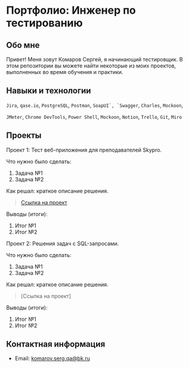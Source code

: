 # Портфолио: Инженер по тестированию

## Обо мне

Привет! Меня зовут Комаров Сергей, я начинающий тестировщик.
В этом репозитории вы можете найти некоторые из моих проектов, выполненных во время обучения и практики.
<br>

## Навыки и технологии
``Jira``, ``qase.io``, ``PostgreSQL``, ``Postman``, ``SoapUI`, `Swagger``, ``Charles``, ``Mockoon``,  

``JMeter``, ``Chrome DevTools``, ``Power Shell``, ``Mockoon``, ``Notion``, ``Trello``, ``Git``, ``Miro`` 



## Проекты
<p> Проект 1: Тест веб-приложения для преподавателей Skypro. </p>
<p> Что нужно было сделать: </p>
<ol>
   <li> Задача №1 </li>
   <li> Задача №2 </li>
</ol>

<p> Как решал: краткое описание решения. </p>

> [Ссылка на проект](https://gaudy-toucan-87d.notion.site/1-2-df0a789592a04ba4ace1f1c60ad79ef4?pvs=4)
 
<p> Выводы (итоги): </p>
<ol>
   <li> Итог №1 </li>
   <li> Итог №2 </li>
</ol>

<p> Проект 2: Решения задач c SQL-запросами. </p>
<p> Что нужно было сделать: </p>
<ol>
   <li> Задача №1 </li>
   <li> Задача №2 </li>
</ol>

<p> Как решал: краткое описание решения. </p>

> [Ссылка на проект]
 
<p> Выводы (итоги): </p>
<ol>
   <li> Итог №1 </li>
   <li> Итог №2 </li>
</ol>

## Контактная информация
- Email: <komarov.serg.qa@bk.ru> 
